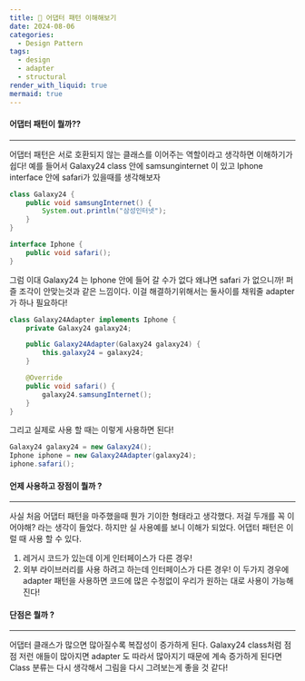 ```yaml
---
title: 🧩 어댑터 패턴 이해해보기
date: 2024-08-06
categories:
  - Design Pattern
tags:
  - design
  - adapter
  - structural
render_with_liquid: true
mermaid: true
---
```

#### 어댑터 패턴이 뭘까??
---
어댑터 패턴은 서로 호환되지 않는 클래스를 이어주는 역할이라고 생각하면 이해하기가 쉽다! 예를 들어서 Galaxy24 class 안에 samsunginternet 이 있고 Iphone interface 안에 safari가 있을때를 생각해보자

```java
class Galaxy24 {
    public void samsungInternet() {
        System.out.println("삼성인터넷");
    }
}

interface Iphone {
    public void safari();
}
```

그럼 이대 Galaxy24 는 Iphone 안에 들어 갈 수가 없다 왜냐면 safari 가 없으니까! 퍼즐 조각이 안맞는것과 같은 느낌이다. 이걸 해결하기위해서는 둘사이를 채워줄 adapter 가 하나 필요하다!

```java
class Galaxy24Adapter implements Iphone {
    private Galaxy24 galaxy24;

    public Galaxy24Adapter(Galaxy24 galaxy24) {
        this.galaxy24 = galaxy24;
    }

    @Override
    public void safari() {
        galaxy24.samsungInternet();
    }
}
```

그리고 실제로 사용 할 때는 이렇게 사용하면 된다!
```java
Galaxy24 galaxy24 = new Galaxy24();
Iphone iphone = new Galaxy24Adapter(galaxy24);
iphone.safari();
```

#### 언제 사용하고 장점이 뭘까 ?
---
사실 처음 어댑터 패턴을 마주했을때 뭔가 기이한 형태라고 생각했다. 저걸 두개를 꼭 이어야해? 라는 생각이 들었다. 하지만 실 사용예를 보니 이해가 되었다. 어댑터 패턴은 이럴 때 사용 할 수 있다.
1. 레거시 코드가 있는데 이게 인터페이스가 다른 경우!
2. 외부 라이브러리를 사용 하려고 하는데 인터페이스가 다른 경우!
이 두가지 경우에 adapter 패턴을 사용하면 코드에 많은 수정없이 우리가 원하는 대로 사용이 가능해진다!

#### 단점은 뭘까 ?
---
어댑터 클래스가 많으면 많아질수록 복잡성이 증가하게 된다. Galaxy24 class처럼 점점 저런 애들이 많아지면 adapter 도 따라서 많아지기 때문에 계속 증가하게 된다면 Class 분류는 다시 생각해서 그림을 다시 그려보는게 좋을 것 같다!
